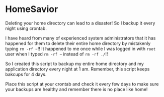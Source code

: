 # HomeSavior
Deleting your home directory can lead to a disaster! So I backup it every night using crontab.

I have heard from many of experienced system administrators that it has happened for them to delete their entire home directory by mistakenly typing `rm -rf ~`!! It happened to me once while I was logged in with `root` user when I typed `rm -rf ~` instead of `rm -rf ./`!! 

So I created this script to backup my entire home directory and my application directory every night at 1 am. 
Remember, this script keeps bakcups for 4 days. 

Place this script at your crontab and check it every few days to make sure your backups are healthy and remember there is no place like home!
